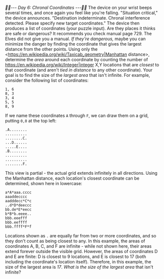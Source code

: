 *:calendar::calendar:--- Day 6: Chronal Coordinates ---:calendar::calendar:*
The device on your wrist beeps several times, and once again you feel like you're falling.
"Situation critical," the device announces. "Destination indeterminate. Chronal interference detected. Please specify new target coordinates."
The device then produces a list of coordinates (your puzzle input). Are they places it thinks are safe or dangerous? It recommends you check manual page 729. The Elves did not give you a manual.
*If they're dangerous,* maybe you can minimize the danger by finding the coordinate that gives the largest distance from the other points.
Using only the <https://en.wikipedia.org/wiki/Taxicab_geometry|Manhattan distance>, determine the *area* around each coordinate by counting the number of <https://en.wikipedia.org/wiki/Integer|integer> X,Y locations that are *closest* to that coordinate (and aren't *tied in distance* to any other coordinate).
Your goal is to find the size of the *largest area* that isn't infinite. For example, consider the following list of coordinates:
```1, 1
1, 6
8, 3
3, 4
5, 5
8, 9
```
If we name these coordinates `A` through `F`, we can draw them on a grid, putting `0,0` at the top left:
```..........
.A........
..........
........C.
...D......
.....E....
.B........
..........
..........
........F.
```
This view is partial - the actual grid extends infinitely in all directions.  Using the Manhattan distance, each location's closest coordinate can be determined, shown here in lowercase:
```aaaaa.cccc
a*A*aaa.cccc
aaaddecccc
aadddecc*C*c
..d*D*deeccc
bb.de*E*eecc
b*B*b.eeee..
bbb.eeefff
bbb.eeffff
bbb.ffff*F*f
```
Locations shown as `.` are equally far from two or more coordinates, and so they don't count as being closest to any.
In this example, the areas of coordinates A, B, C, and F are infinite - while not shown here, their areas extend forever outside the visible grid. However, the areas of coordinates D and E are finite: D is closest to 9 locations, and E is closest to 17 (both including the coordinate's location itself).  Therefore, in this example, the size of the largest area is *17*.
*What is the size of the largest area* that isn't infinite?
